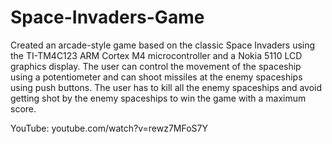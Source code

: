 # Space-Invaders-Game
Created an arcade-style game based on the classic Space Invaders using the TI-TM4C123 ARM Cortex M4 microcontroller and a Nokia 5110 LCD graphics display. The user can control the movement of the spaceship using a potentiometer and can shoot missiles at the enemy spaceships using push buttons. The user has to kill all the enemy spaceships and avoid getting shot by the enemy spaceships to win the game with a maximum score.

YouTube: youtube.com/watch?v=rewz7MFoS7Y
